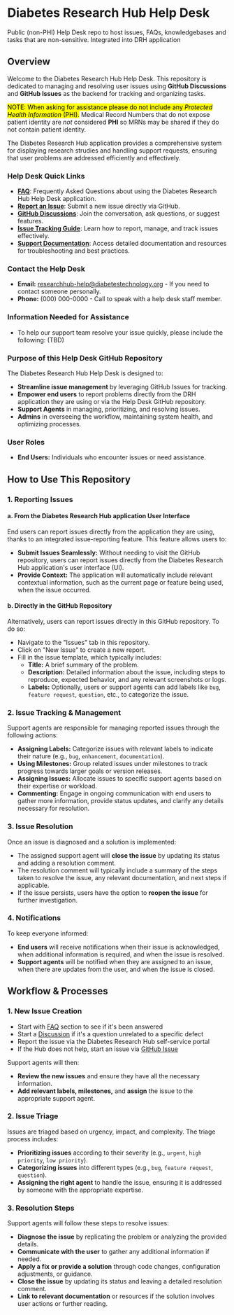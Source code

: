 # Diabetes Research Hub Help Desk
Public (non-PHI) Help Desk repo to host issues, FAQs, knowledgebases and tasks that are non-sensitive. Integrated into DRH application

## Overview

Welcome to the Diabetes Research Hub Help Desk. This repository is dedicated to managing and resolving user issues using **GitHub Discussions** and **GitHub Issues** as the backend for tracking and organizing tasks.

<mark>NOTE: When asking for assistance please do not include any _Protected Health Information_ (PHI).</mark> Medical Record Numbers that do not expose patient identity are _not_ considered **PHI** so MRNs may be shared if they do not contain patient identity.

The Diabetes Research Hub application provides a comprehensive system for displaying research strudies and handling support requests, ensuring that user problems are addressed efficiently and effectively.


### Help Desk Quick Links

- **[FAQ](https://github.com/diabetes-research/help-desk-public-non-phi/discussions/categories/frequently-asked-questions)**: Frequently Asked Questions about using the Diabetes Research Hub Help Desk application.
- **[Report an Issue](https://github.com/diabetes-research/help-desk-public-non-phi/discussions/new/choose)**: Submit a new issue directly via GitHub.
- **[GitHub Discussions](https://github.com/diabetes-research/help-desk-public-non-phi/discussions)**: Join the conversation, ask questions, or suggest features.
- **[Issue Tracking Guide](#how-to-use-this-repository)**: Learn how to report, manage, and track issues effectively.
- **[Support Documentation](#documentation)**: Access detailed documentation and resources for troubleshooting and best practices.

### Contact the Help Desk 
- **Email:** [researchhub-help@diabetestechnology.org](mailto:researchhub-help@diabetestechnology.org) - If you need to contact someone personally.
- **Phone:** (000) 000-0000 - Call to speak with a help desk staff member.

### Information Needed for Assistance
   - To help our support team resolve your issue quickly, please include the following: (TBD)

### Purpose of this Help Desk GitHub Repository

The Diabetes Research Hub Help Desk is designed to:
- **Streamline issue management** by leveraging GitHub Issues for tracking.
- **Empower end users** to report problems directly from the DRH application they are using or via the Help Desk GitHub repository.
- **Support Agents** in managing, prioritizing, and resolving issues.
- **Admins** in overseeing the workflow, maintaining system health, and optimizing processes.

### User Roles
- **End Users:** Individuals who encounter issues or need assistance.

## How to Use This Repository

### 1. Reporting Issues

#### a. From the Diabetes Research Hub application User Interface
End users can report issues directly from the application they are using, thanks to an integrated issue-reporting feature. This feature allows users to:
- **Submit Issues Seamlessly:** Without needing to visit the GitHub repository, users can report issues directly from the Diabetes Research Hub application's user interface (UI).
- **Provide Context:** The application will automatically include relevant contextual information, such as the current page or feature being used, when the issue occurred.

#### b. Directly in the GitHub Repository
Alternatively, users can report issues directly in this GitHub repository. To do so:
- Navigate to the "Issues" tab in this repository.
- Click on "New Issue" to create a new report.
- Fill in the issue template, which typically includes:
  - **Title:** A brief summary of the problem.
  - **Description:** Detailed information about the issue, including steps to reproduce, expected behavior, and any relevant screenshots or logs.
  - **Labels:** Optionally, users or support agents can add labels like `bug`, `feature request`, `question`, etc., to categorize the issue.

### 2. Issue Tracking & Management

Support agents are responsible for managing reported issues through the following actions:

- **Assigning Labels:** Categorize issues with relevant labels to indicate their nature (e.g., `bug`, `enhancement`, `documentation`).
- **Using Milestones:** Group related issues under milestones to track progress towards larger goals or version releases.
- **Assigning Issues:** Allocate issues to specific support agents based on their expertise or workload.
- **Commenting:** Engage in ongoing communication with end users to gather more information, provide status updates, and clarify any details necessary for resolution.

### 3. Issue Resolution

Once an issue is diagnosed and a solution is implemented:

- The assigned support agent will **close the issue** by updating its status and adding a resolution comment.
- The resolution comment will typically include a summary of the steps taken to resolve the issue, any relevant documentation, and next steps if applicable.
- If the issue persists, users have the option to **reopen the issue** for further investigation.

### 4. Notifications

To keep everyone informed:

- **End users** will receive notifications when their issue is acknowledged, when additional information is required, and when the issue is resolved.
- **Support agents** will be notified when they are assigned to an issue, when there are updates from the user, and when the issue is closed.

## Workflow & Processes

### 1. New Issue Creation

- Start with [FAQ](https://github.com/diabetes-research/help-desk-public-non-phi/discussions/categories/frequently-asked-questions) section to see if it's been answered
- Start a [Discussion](https://github.com/diabetes-research/help-desk-public-non-phi/discussions) if it's a question unrelated to a specific defect
- Report the issue via the Diabetes Research Hub self-service portal
- If the Hub does not help, start an issue via [GitHub Issue](https://github.com/diabetes-research/help-desk-public-non-phi/discussions/new/choose)

Support agents will then:
- **Review the new issues** and ensure they have all the necessary information.
- **Add relevant labels, milestones,** and **assign** the issue to the appropriate support agent.

### 2. Issue Triage

Issues are triaged based on urgency, impact, and complexity. The triage process includes:
- **Prioritizing issues** according to their severity (e.g., `urgent`, `high priority`, `low priority`).
- **Categorizing issues** into different types (e.g., `bug`, `feature request`, `question`).
- **Assigning the right agent** to handle the issue, ensuring it is addressed by someone with the appropriate expertise.

### 3. Resolution Steps

Support agents will follow these steps to resolve issues:
- **Diagnose the issue** by replicating the problem or analyzing the provided details.
- **Communicate with the user** to gather any additional information if needed.
- **Apply a fix or provide a solution** through code changes, configuration adjustments, or guidance.
- **Close the issue** by updating its status and leaving a detailed resolution comment.
- **Link to relevant documentation** or resources if the solution involves user actions or further reading.



<!-- Security scan triggered at 2025-09-01 23:56:07 -->

<!-- Security scan triggered at 2025-09-02 02:22:04 -->

<!-- Security scan triggered at 2025-09-02 15:47:16 -->